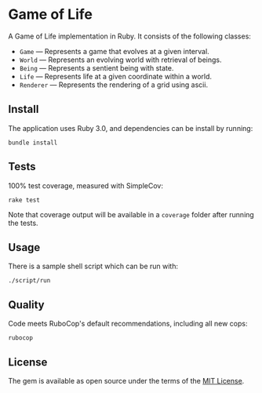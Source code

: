 # Game of Life

A Game of Life implementation in Ruby. It consists of the following classes:

* `Game` — Represents a game that evolves at a given interval.
* `World` — Represents an evolving world with retrieval of beings.
* `Being` — Represents a sentient being with state.
* `Life` — Represents life at a given coordinate within a world.
* `Renderer` — Represents the rendering of a grid using ascii.

## Install

The application uses Ruby 3.0, and dependencies can be install by running:

```shell
bundle install
```

## Tests

100% test coverage, measured with SimpleCov:

```shell
rake test
```

Note that coverage output will be available in a `coverage` folder after running the tests.

## Usage

There is a sample shell script which can be run with:

```shell
./script/run
```

## Quality

Code meets RuboCop's default recommendations, including all new cops:

```shell
rubocop
```

## License

The gem is available as open source under the terms of the [MIT License](https://opensource.org/licenses/MIT).
